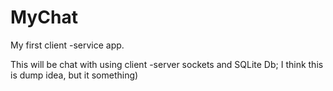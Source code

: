 # MyChat
My first client -service app.

This will be chat with using client -server sockets and SQLite Db;
I think this is dump idea, but it something)
